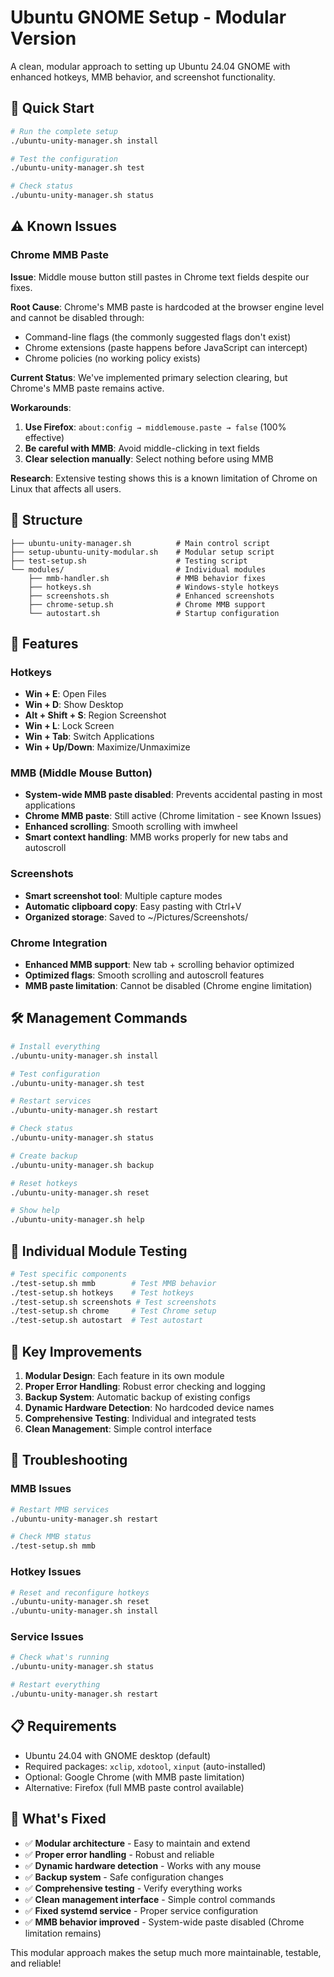 # Ubuntu GNOME Setup - Modular Version

A clean, modular approach to setting up Ubuntu 24.04 GNOME with enhanced hotkeys, MMB behavior, and screenshot functionality.

## 🚀 Quick Start

```bash
# Run the complete setup
./ubuntu-unity-manager.sh install

# Test the configuration
./ubuntu-unity-manager.sh test

# Check status
./ubuntu-unity-manager.sh status
```

## ⚠️ Known Issues

### Chrome MMB Paste
**Issue**: Middle mouse button still pastes in Chrome text fields despite our fixes.

**Root Cause**: Chrome's MMB paste is hardcoded at the browser engine level and cannot be disabled through:
- Command-line flags (the commonly suggested flags don't exist)
- Chrome extensions (paste happens before JavaScript can intercept)
- Chrome policies (no working policy exists)

**Current Status**: We've implemented primary selection clearing, but Chrome's MMB paste remains active.

**Workarounds**:
1. **Use Firefox**: `about:config → middlemouse.paste → false` (100% effective)
2. **Be careful with MMB**: Avoid middle-clicking in text fields
3. **Clear selection manually**: Select nothing before using MMB

**Research**: Extensive testing shows this is a known limitation of Chrome on Linux that affects all users.

## 📁 Structure

```
├── ubuntu-unity-manager.sh          # Main control script
├── setup-ubuntu-unity-modular.sh    # Modular setup script
├── test-setup.sh                    # Testing script
└── modules/                         # Individual modules
    ├── mmb-handler.sh               # MMB behavior fixes
    ├── hotkeys.sh                   # Windows-style hotkeys
    ├── screenshots.sh               # Enhanced screenshots
    ├── chrome-setup.sh              # Chrome MMB support
    └── autostart.sh                 # Startup configuration
```

## 🎯 Features

### Hotkeys
- **Win + E**: Open Files
- **Win + D**: Show Desktop
- **Alt + Shift + S**: Region Screenshot
- **Win + L**: Lock Screen
- **Win + Tab**: Switch Applications
- **Win + Up/Down**: Maximize/Unmaximize

### MMB (Middle Mouse Button)
- **System-wide MMB paste disabled**: Prevents accidental pasting in most applications
- **Chrome MMB paste**: Still active (Chrome limitation - see Known Issues)
- **Enhanced scrolling**: Smooth scrolling with imwheel
- **Smart context handling**: MMB works properly for new tabs and autoscroll

### Screenshots
- **Smart screenshot tool**: Multiple capture modes
- **Automatic clipboard copy**: Easy pasting with Ctrl+V
- **Organized storage**: Saved to ~/Pictures/Screenshots/

### Chrome Integration
- **Enhanced MMB support**: New tab + scrolling behavior optimized
- **Optimized flags**: Smooth scrolling and autoscroll features
- **MMB paste limitation**: Cannot be disabled (Chrome engine limitation)

## 🛠️ Management Commands

```bash
# Install everything
./ubuntu-unity-manager.sh install

# Test configuration
./ubuntu-unity-manager.sh test

# Restart services
./ubuntu-unity-manager.sh restart

# Check status
./ubuntu-unity-manager.sh status

# Create backup
./ubuntu-unity-manager.sh backup

# Reset hotkeys
./ubuntu-unity-manager.sh reset

# Show help
./ubuntu-unity-manager.sh help
```

## 🔧 Individual Module Testing

```bash
# Test specific components
./test-setup.sh mmb        # Test MMB behavior
./test-setup.sh hotkeys    # Test hotkeys
./test-setup.sh screenshots # Test screenshots
./test-setup.sh chrome     # Test Chrome setup
./test-setup.sh autostart  # Test autostart
```

## 📝 Key Improvements

1. **Modular Design**: Each feature in its own module
2. **Proper Error Handling**: Robust error checking and logging
3. **Backup System**: Automatic backup of existing configs
4. **Dynamic Hardware Detection**: No hardcoded device names
5. **Comprehensive Testing**: Individual and integrated tests
6. **Clean Management**: Simple control interface

## 🔄 Troubleshooting

### MMB Issues
```bash
# Restart MMB services
./ubuntu-unity-manager.sh restart

# Check MMB status
./test-setup.sh mmb
```

### Hotkey Issues
```bash
# Reset and reconfigure hotkeys
./ubuntu-unity-manager.sh reset
./ubuntu-unity-manager.sh install
```

### Service Issues
```bash
# Check what's running
./ubuntu-unity-manager.sh status

# Restart everything
./ubuntu-unity-manager.sh restart
```

## 📋 Requirements

- Ubuntu 24.04 with GNOME desktop (default)
- Required packages: `xclip`, `xdotool`, `xinput` (auto-installed)
- Optional: Google Chrome (with MMB paste limitation)
- Alternative: Firefox (full MMB paste control available)

## 🎉 What's Fixed

- ✅ **Modular architecture** - Easy to maintain and extend
- ✅ **Proper error handling** - Robust and reliable
- ✅ **Dynamic hardware detection** - Works with any mouse
- ✅ **Backup system** - Safe configuration changes
- ✅ **Comprehensive testing** - Verify everything works
- ✅ **Clean management interface** - Simple control commands
- ✅ **Fixed systemd service** - Proper service configuration
- ✅ **MMB behavior improved** - System-wide paste disabled (Chrome limitation remains)

This modular approach makes the setup much more maintainable, testable, and reliable!